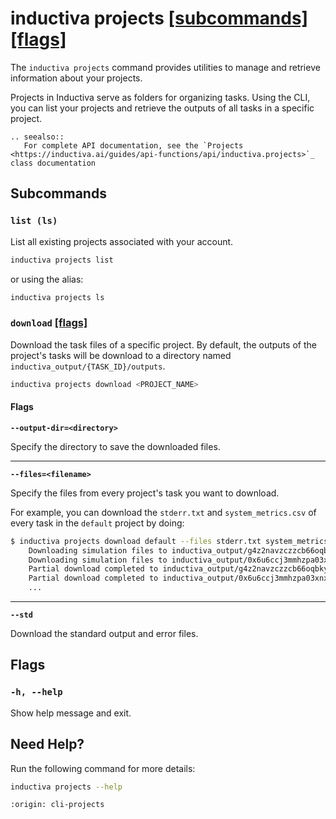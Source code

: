 # inductiva **projects** [\[subcommands\]](#subcommands) [\[flags\]](#flags)
The `inductiva projects` command provides utilities to manage and
retrieve information about your projects.

Projects in Inductiva serve as folders for organizing tasks.
Using the CLI, you can list your projects and retrieve the
outputs of all tasks in a specific project.

````{eval-rst}
.. seealso::
   For complete API documentation, see the `Projects <https://inductiva.ai/guides/api-functions/api/inductiva.projects>`_ class documentation
````

## Subcommands

### `list (ls)`
List all existing projects associated with your account.

```sh
inductiva projects list
```

or using the alias:

```sh
inductiva projects ls
```

### `download` [\[flags\]](#flags-for-download)
Download the task files of a specific project. By default, the outputs of  the project's tasks will be
download to a directory named `inductiva_output/{TASK_ID}/outputs`.

```sh
inductiva projects download <PROJECT_NAME>
```

<h4 id="flags-for-download">Flags</h4>

**`--output-dir=<directory>`**

Specify the directory to save the downloaded files.

---

**`--files=<filename>`**

Specify the files from every project's task you want to download.

For example, you can download the `stderr.txt` and `system_metrics.csv` of every task in the `default` project by doing:

```sh
$ inductiva projects download default --files stderr.txt system_metrics.csv
    Downloading simulation files to inductiva_output/g4z2navzczzcb66oqbkyfoqdn/outputs...
    Downloading simulation files to inductiva_output/0x6u6ccj3mmhzpa03xnxknrog/outputs...
    Partial download completed to inductiva_output/g4z2navzczzcb66oqbkyfoqdn/outputs.
    Partial download completed to inductiva_output/0x6u6ccj3mmhzpa03xnxknrog/outputs.
    ...
```

---

**`--std`**

Download the standard output and error files.

## Flags
### `-h, --help`

Show help message and exit.

## Need Help?
Run the following command for more details:

```sh
inductiva projects --help
```

```{banner_small}
:origin: cli-projects
```
